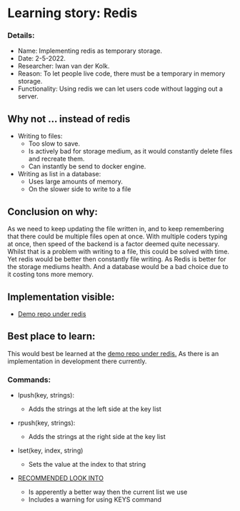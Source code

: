 # Learning story: Redis

### Details:

- Name: Implementing redis as temporary storage.
- Date: 2-5-2022.
- Researcher: Iwan van der Kolk.
- Reason: To let people live code, there must be a temporary in memory storage.
- Functionality: Using redis we can let users code without lagging out a server.


## Why not ... instead of redis

- Writing to files:
    - Too slow to save.
    - Is actively bad for storage medium, as it would constantly delete files and recreate them.
    - Can instantly be send to docker engine.
- Writing as list in a database:
    - Uses large amounts of memory.
    - On the slower side to write to a file

## Conclusion on why:

As we need to keep updating the file written in, and to keep remembering that there could be multiple files open at once.
With multiple coders typing at once, then speed of the backend is a factor deemed quite necessary.
Whilst that is a problem with writing to a file, this could be solved with time. 
Yet redis would be better then constantly file writing. As Redis is better for the storage mediums health.
And a database would be a bad choice due to it costing tons more memory.

## Implementation visible:

- [Demo repo under redis](https://github.com/webbasedcode/demo/tree/main/backend-demo/src/main/java/com/demowebsocket)

## Best place to learn:

This would best be learned at the [demo repo under redis.](https://github.com/webbasedcode/demo/tree/main/backend-demo/src/main/java/com/demowebsocket)
As there is an implementation in development there currently.

### Commands:
- lpush(key, strings):
  - Adds the strings at the left side at the key list
- rpush(key, strings):
  - Adds the strings at the right side at the key list
- lset(key, index, string)
  - Sets the value at the index to that string
  
- [RECOMMENDED LOOK INTO](https://redis.io/commands/keys/)
  - Is apperently a better way then the current list we use
  - Includes a warning for using KEYS command
